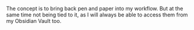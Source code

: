 The concept is to bring back pen and paper into my workflow. But at the same time not being tied to it, as I will always be able to access them from my Obsidian Vault too.
